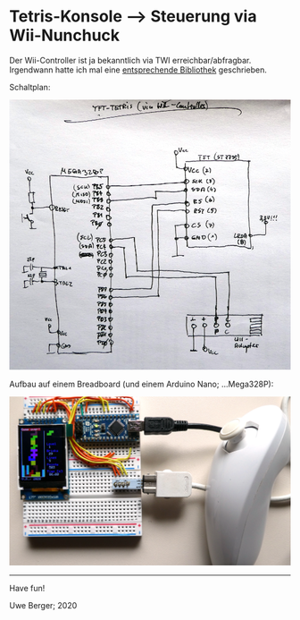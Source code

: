 # Tetris-Konsole --> Steuerung via Wii-Nunchuck

Der Wii-Controller ist ja bekanntlich via TWI erreichbar/abfragbar. Irgendwann hatte ich mal eine [entsprechende Bibliothek](https://github.com/boerge42/wii_controller) geschrieben.

Schaltplan:

![Alt-Text](../images/circuit_tft_tetris_wii_controller.png)


Aufbau auf einem Breadboard (und einem Arduino Nano; ...Mega328P):

![Alt-Text](../images/breadboard_tft_tetris_wii_controller.png)



---------
Have fun!

Uwe Berger; 2020